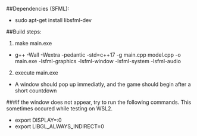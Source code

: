 ##Dependencies (SFML):
 - sudo apt-get install libsfml-dev

##Build steps:
1. make main.exe
  - g++ -Wall -Wextra -pedantic -std=c++17 -g main.cpp model.cpp -o main.exe -lsfml-graphics -lsfml-window -lsfml-system -lsfml-audio

2. execute main.exe
  - A window should pop up immediatly, and the game should begin after a short countdown

###If the window does not appear, try to run the following commands. This sometimes occured while testing on WSL2.
 - export DISPLAY=:0
 - export LIBGL_ALWAYS_INDIRECT=0